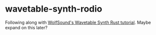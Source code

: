 # wavetable-synth-rodio

Following along with [WolfSound's Wavetable Synth Rust tutorial](https://www.youtube.com/watch?v=v0Qp7eWVyes). Maybe expand on this later?
